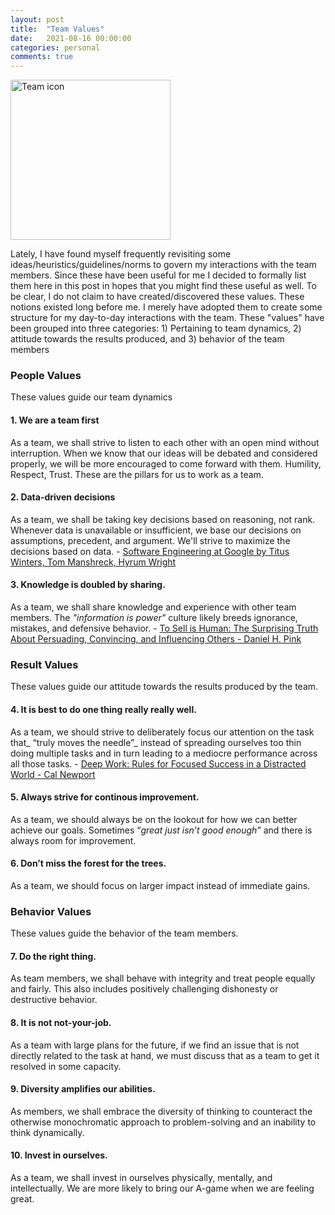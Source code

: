 ```yaml
---
layout: post
title:  "Team Values"
date:   2021-08-16 00:00:00
categories: personal
comments: true
---
```


<a title="Halfwitty, CC BY-SA 4.0 &lt;https://creativecommons.org/licenses/by-sa/4.0&gt;, via Wikimedia Commons" href="https://commons.wikimedia.org/wiki/File:Team_icon.png"><img width="256" alt="Team icon" src="https://upload.wikimedia.org/wikipedia/commons/a/aa/Team_icon.png"></a>

Lately, I have found myself frequently revisiting some ideas/heuristics/guidelines/norms to govern my interactions with the team members. Since these have been useful for me I decided to formally list them here in this post in hopes that you might find these useful as well. To be clear, I do not claim to have created/discovered these values. These notions existed long before me. I merely have adopted them to create some structure for my day-to-day interactions with the team. These "values" have been grouped into three categories: 1) Pertaining to team dynamics, 2) attitude towards the results produced, and 3) behavior of the team members 



### People Values
These values guide our team dynamics 

#### 1. We are a team first
As a team, we shall strive to listen to each other with an open mind without interruption. When we know that our ideas will be debated and considered properly, we will be more encouraged to come forward with them. Humility, Respect, Trust. These are the pillars for us to work as a team. 

#### 2. Data-driven decisions

As a team, we shall be taking key decisions based on reasoning, not rank. Whenever data is unavailable or insufficient, we base our decisions on assumptions, precedent, and argument.  We'll strive to maximize the decisions based on data. - [Software Engineering at Google by Titus Winters, Tom Manshreck, Hyrum Wright](https://www.oreilly.com/library/view/software-engineering-at/9781492082781/)

#### 3. Knowledge is doubled by sharing.
As a team, we shall share knowledge and experience with other team members. The _"information is power"_ culture likely breeds ignorance, mistakes, and defensive behavior. - [To Sell is Human: The Surprising Truth About Persuading, Convincing, and Influencing Others - Daniel H. Pink](https://www.amazon.com/Sell-Human-Surprising-Persuading-Influencing/dp/1786891719)

### Result Values
These values guide our attitude towards the results produced by the team.

#### 4. It is best to do one thing really really well.
As a team, we should strive to deliberately focus our attention on the task that_ “truly moves the needle”_ instead of spreading ourselves too thin doing multiple tasks and in turn leading to a mediocre performance across all those tasks. - [Deep Work: Rules for Focused Success in a Distracted World - Cal Newport](https://www.amazon.com/Deep-Work-Focused-Success-Distracted/dp/1455586692)

#### 5. Always strive for continous improvement.
As a team, we should always be on the lookout for how we can better achieve our goals. Sometimes “_great just isn’t good enough”_ and there is always room for improvement.

#### 6. Don’t miss the forest for the trees.
As a team, we should focus on larger impact instead of immediate gains.

### Behavior Values
These values guide the behavior of the team members.

#### 7. Do the right thing.
As team members, we shall behave with integrity and treat people equally and fairly. This also includes positively challenging dishonesty or destructive behavior.

#### 8. It is not not-your-job.
As a team with large plans for the future, if we find an issue that is not directly related to the task at hand, we must discuss that as a team to get it resolved in some capacity.

#### 9. Diversity amplifies our abilities.
As members, we shall embrace the diversity of thinking to counteract the otherwise monochromatic approach to problem-solving and an inability to think dynamically.

#### 10. Invest in ourselves.
As a team, we shall invest in ourselves physically, mentally, and intellectually. We are more likely to bring our A-game when we are feeling great.
